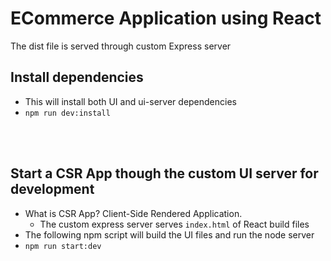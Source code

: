 # ECommerce Application using React

The dist file is served through custom Express server

## Install dependencies
* This will install both UI and ui-server dependencies 
* <code>npm run dev:install</code>

<br/>
<br/>


## Start a CSR App though the custom UI server for development

* What is CSR App? Client-Side Rendered Application. 
    * The custom express server serves `index.html` of React build files
* The following npm script will build the UI files and run the node server
* <code>npm run start:dev</code>